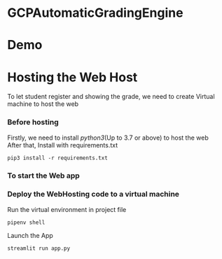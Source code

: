 # GCPAutomaticGradingEngine
# Demo
# Hosting the Web Host
To let student register and showing the grade, we need to create Virtual machine to host the web
### Before hosting
Firstly, we need to install *python3*(Up to 3.7 or above) to host the web  
After that, Install with requirements.txt
```
pip3 install -r requirements.txt
```
### To start the Web app
### Deploy the WebHosting code to a virtual machine
Run the virtual environment in project file
```
pipenv shell
```
Launch the App
```
streamlit run app.py
```
